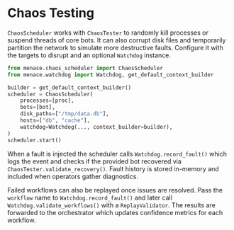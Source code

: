 # Chaos Testing

`ChaosScheduler` works with `ChaosTester` to randomly kill processes or suspend threads of core bots. It can also corrupt disk files and temporarily partition the network to simulate more destructive faults. Configure it with the targets to disrupt and an optional `Watchdog` instance.

```python
from menace.chaos_scheduler import ChaosScheduler
from menace.watchdog import Watchdog, get_default_context_builder

builder = get_default_context_builder()
scheduler = ChaosScheduler(
    processes=[proc],
    bots=[bot],
    disk_paths=["/tmp/data.db"],
    hosts=["db", "cache"],
    watchdog=Watchdog(..., context_builder=builder),
)
scheduler.start()
```

When a fault is injected the scheduler calls `Watchdog.record_fault()` which logs the event and checks if the provided bot recovered via `ChaosTester.validate_recovery()`. Fault history is stored in-memory and included when operators gather diagnostics.

Failed workflows can also be replayed once issues are resolved. Pass the `workflow` name to
`Watchdog.record_fault()` and later call `Watchdog.validate_workflows()` with a
`ReplayValidator`. The results are forwarded to the orchestrator which updates
confidence metrics for each workflow.
